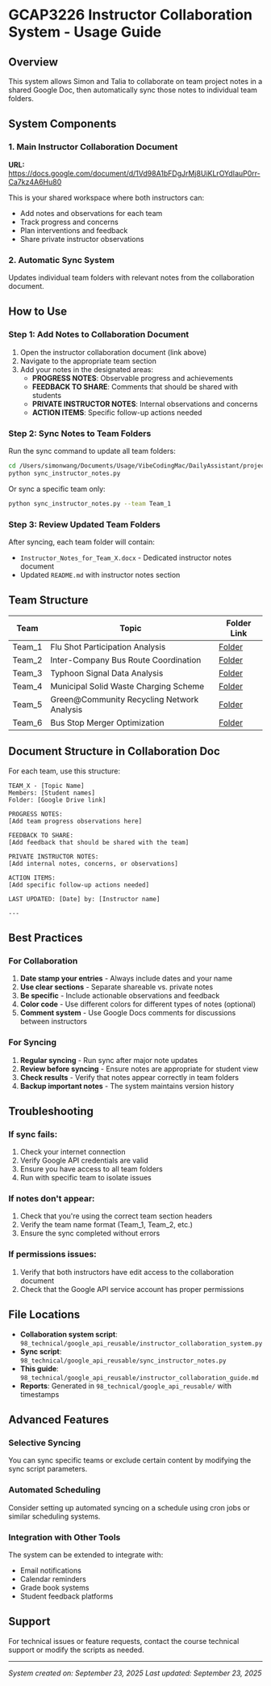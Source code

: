 # GCAP3226 Instructor Collaboration System - Usage Guide

## Overview
This system allows Simon and Talia to collaborate on team project notes in a shared Google Doc, then automatically sync those notes to individual team folders.

## System Components

### 1. Main Instructor Collaboration Document
**URL:** https://docs.google.com/document/d/1Vd98A1bFDgJrMj8UiKLrOYdIauP0rr-Ca7kz4A6Hu80

This is your shared workspace where both instructors can:
- Add notes and observations for each team
- Track progress and concerns
- Plan interventions and feedback
- Share private instructor observations

### 2. Automatic Sync System
Updates individual team folders with relevant notes from the collaboration document.

## How to Use

### Step 1: Add Notes to Collaboration Document
1. Open the instructor collaboration document (link above)
2. Navigate to the appropriate team section
3. Add your notes in the designated areas:
   - **PROGRESS NOTES**: Observable progress and achievements
   - **FEEDBACK TO SHARE**: Comments that should be shared with students
   - **PRIVATE INSTRUCTOR NOTES**: Internal observations and concerns
   - **ACTION ITEMS**: Specific follow-up actions needed

### Step 2: Sync Notes to Team Folders
Run the sync command to update all team folders:

```bash
cd /Users/simonwang/Documents/Usage/VibeCodingMac/DailyAssistant/projects/GCAP3226/98_technical/google_api_reusable
python sync_instructor_notes.py
```

Or sync a specific team only:
```bash
python sync_instructor_notes.py --team Team_1
```

### Step 3: Review Updated Team Folders
After syncing, each team folder will contain:
- `Instructor_Notes_for_Team_X.docx` - Dedicated instructor notes document
- Updated `README.md` with instructor notes section

## Team Structure

| Team | Topic | Folder Link |
|------|-------|-------------|
| Team_1 | Flu Shot Participation Analysis | [Folder](https://drive.google.com/drive/folders/1zGDV77Vih4DxDyH9f6eKnr00Kp4nWyMo) |
| Team_2 | Inter-Company Bus Route Coordination | [Folder](https://drive.google.com/drive/folders/1KJ8Y1QkDHo7Oull02GdfjP-OO0ZxJS3C) |
| Team_3 | Typhoon Signal Data Analysis | [Folder](https://drive.google.com/drive/folders/1Gx9TD1fRxuzNinEIgLMdvC-pTALbf8fD) |
| Team_4 | Municipal Solid Waste Charging Scheme | [Folder](https://drive.google.com/drive/folders/1yYR-KxSfSI3VT4M2yLbIbj4pVEHTS__f) |
| Team_5 | Green@Community Recycling Network Analysis | [Folder](https://drive.google.com/drive/folders/1vgf2jvKYNJu9EO2eD8S_sOOvWSIVL_Dw) |
| Team_6 | Bus Stop Merger Optimization | [Folder](https://drive.google.com/drive/folders/1WlruCUvqQ1IO5EOmYbUX0B4vMjF-zCNo) |

## Document Structure in Collaboration Doc

For each team, use this structure:

```
TEAM_X - [Topic Name]
Members: [Student names]
Folder: [Google Drive link]

PROGRESS NOTES:
[Add team progress observations here]

FEEDBACK TO SHARE:
[Add feedback that should be shared with the team]

PRIVATE INSTRUCTOR NOTES:
[Add internal notes, concerns, or observations]

ACTION ITEMS:
[Add specific follow-up actions needed]

LAST UPDATED: [Date] by: [Instructor name]

---
```

## Best Practices

### For Collaboration
1. **Date stamp your entries** - Always include dates and your name
2. **Use clear sections** - Separate shareable vs. private notes
3. **Be specific** - Include actionable observations and feedback
4. **Color code** - Use different colors for different types of notes (optional)
5. **Comment system** - Use Google Docs comments for discussions between instructors

### For Syncing
1. **Regular syncing** - Run sync after major note updates
2. **Review before syncing** - Ensure notes are appropriate for student view
3. **Check results** - Verify that notes appear correctly in team folders
4. **Backup important notes** - The system maintains version history

## Troubleshooting

### If sync fails:
1. Check your internet connection
2. Verify Google API credentials are valid
3. Ensure you have access to all team folders
4. Run with specific team to isolate issues

### If notes don't appear:
1. Check that you're using the correct team section headers
2. Verify the team name format (Team_1, Team_2, etc.)
3. Ensure the sync completed without errors

### If permissions issues:
1. Verify that both instructors have edit access to the collaboration document
2. Check that the Google API service account has proper permissions

## File Locations

- **Collaboration system script**: `98_technical/google_api_reusable/instructor_collaboration_system.py`
- **Sync script**: `98_technical/google_api_reusable/sync_instructor_notes.py`
- **This guide**: `98_technical/google_api_reusable/instructor_collaboration_guide.md`
- **Reports**: Generated in `98_technical/google_api_reusable/` with timestamps

## Advanced Features

### Selective Syncing
You can sync specific teams or exclude certain content by modifying the sync script parameters.

### Automated Scheduling
Consider setting up automated syncing on a schedule using cron jobs or similar scheduling systems.

### Integration with Other Tools
The system can be extended to integrate with:
- Email notifications
- Calendar reminders
- Grade book systems
- Student feedback platforms

## Support

For technical issues or feature requests, contact the course technical support or modify the scripts as needed.

---

*System created on: September 23, 2025*
*Last updated: September 23, 2025*